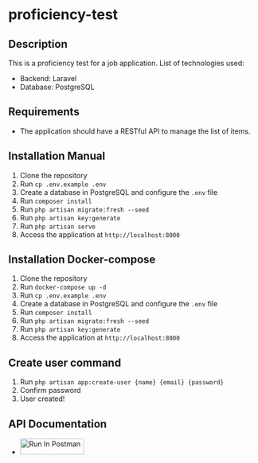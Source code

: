 # proficiency-test

## Description
This is a proficiency test for a job application. List of technologies used:
- Backend: Laravel
- Database: PostgreSQL

## Requirements
- The application should have a RESTful API to manage the list of items.

## Installation Manual
1. Clone the repository
2. Run `cp .env.example .env`
3. Create a database in PostgreSQL and configure the `.env` file
4. Run `composer install`
5. Run `php artisan migrate:fresh --seed`
6. Run `php artisan key:generate`
7. Run `php artisan serve`
8. Access the application at `http://localhost:8000`

## Installation Docker-compose
1. Clone the repository
2. Run `docker-compose up -d`
3. Run `cp .env.example .env`
4. Create a database in PostgreSQL and configure the `.env` file
5. Run `composer install`
6. Run `php artisan migrate:fresh --seed`
7. Run `php artisan key:generate`
8. Access the application at `http://localhost:8000`

## Create user command
1. Run `php artisan app:create-user {name} {email} {password}`
2. Confirm password
3. User created!

## API Documentation
- [<img src="https://run.pstmn.io/button.svg" alt="Run In Postman" style="width: 128px; height: 32px;">](https://app.getpostman.com/run-collection/26584214-ccf7fd85-3533-45a8-a49f-a6f3975310ae?action=collection%2Ffork&source=rip_markdown&collection-url=entityId%3D26584214-ccf7fd85-3533-45a8-a49f-a6f3975310ae%26entityType%3Dcollection%26workspaceId%3Dcbe95bc3-5ce3-4811-ab20-20d27f5b64ac#?env%5BNew%20Environment%5D=W3sia2V5IjoiaG9zdCIsInZhbHVlIjoiaHR0cDovL2xvY2FsaG9zdDo4MDAwL2FwaS92MSIsImVuYWJsZWQiOnRydWUsInR5cGUiOiJkZWZhdWx0Iiwic2Vzc2lvblZhbHVlIjoiaHR0cDovL2xvY2FsaG9zdDo4MDAwL2FwaS92MSIsInNlc3Npb25JbmRleCI6MH1d)
